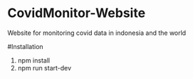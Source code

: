 # CovidMonitor-Website
Website for monitoring covid data in indonesia and the world

#Installation
1. npm install
2. npm run start-dev
